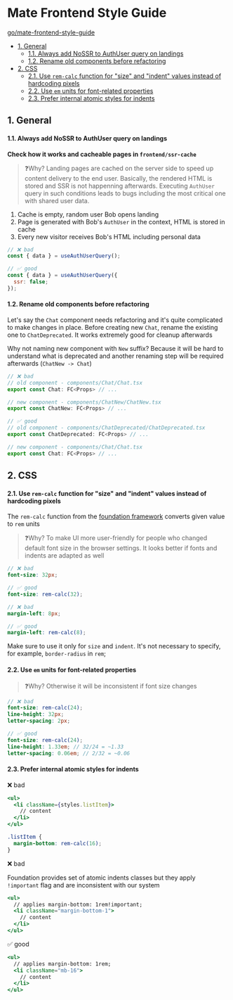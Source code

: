 # Mate Frontend Style Guide <!-- omit in toc -->

[go/mate-frontend-style-guide](http://go/mate-frontend-style-guide)

- [1. General](#1-general)
    - [1.1. Always add NoSSR to AuthUser query on landings](#11-always-add-nossr-to-authuser-query-on-landings)
    - [1.2. Rename old components before refactoring](#12-rename-old-components-before-refactoring)
- [2. CSS](#2-css)
    - [2.1. Use `rem-calc` function for "size" and "indent" values instead of hardcoding pixels](#21-use-rem-calc-function-for-size-and-indent-values-instead-of-hardcoding-pixels)
    - [2.2. Use `em` units for font-related properties](#22-use-em-units-for-font-related-properties)
    - [2.3. Prefer internal atomic styles for indents](#23-prefer-internal-atomic-styles-for-indents)

## 1. General
#### 1.1. Always add NoSSR to AuthUser query on landings
**Check how it works and cacheable pages in `frontend/ssr-cache`**

>❓Why? Landing pages are cached on the server side to speed up content delivery to the end user. Basically, the rendered HTML is stored and SSR is not happenning afterwards. Executing `AuthUser` query in such conditions leads to bugs including the most critical one with shared user data.

1. Cache is empty, random user Bob opens landing
2. Page is generated with Bob's `AuthUser` in the context, HTML is stored in cache
3. Every new visitor receives Bob's HTML including personal data

```js
// ❌ bad
const { data } = useAuthUserQuery();

// ✅ good
const { data } = useAuthUserQuery({
  ssr: false;
});
```

#### 1.2. Rename old components before refactoring
Let's say the `Chat` component needs refactoring and it's quite complicated to make changes in place. Before creating new `Chat`, rename the existing one to `ChatDeprecated`. It works extremely good for cleanup afterwards

Why not naming new component with `New` suffix? Because it will be hard to understand what is deprecated and another renaming step will be required afterwards (`ChatNew -> Chat`)

```jsx
// ❌ bad
// old component - components/Chat/Chat.tsx
export const Chat: FC<Props> // ...

// new component - components/ChatNew/ChatNew.tsx
export const ChatNew: FC<Props> // ...

// ✅ good
// old component - components/ChatDeprecated/ChatDeprecated.tsx
export const ChatDeprecated: FC<Props> // ...

// new component - components/Chat/Chat.tsx
export const Chat: FC<Props> // ...
```

## 2. CSS

#### 2.1. Use `rem-calc` function for "size" and "indent" values instead of hardcoding pixels

The `rem-calc` function from the [foundation framework](https://get.foundation/sites/docs/sass-functions.html#rem-calc) converts given value to `rem` units

>❓Why? To make UI more user-friendly for people who changed default font size in the browser settings. It looks better if fonts and indents are adapted as well

```scss
// ❌ bad
font-size: 32px;

// ✅ good
font-size: rem-calc(32);

// ❌ bad
margin-left: 8px;

// ✅ good
margin-left: rem-calc(8);
```

Make sure to use it only for `size` and `indent`. It's not necessary to specify, for example, `border-radius` in `rem`;

#### 2.2. Use `em` units for font-related properties

>❓Why? Otherwise it will be inconsistent if font size changes

```scss
// ❌ bad
font-size: rem-calc(24);
line-height: 32px;
letter-spacing: 2px;

// ✅ good
font-size: rem-calc(24);
line-height: 1.33em; // 32/24 = ~1.33
letter-spacing: 0.06em; // 2/32 = ~0.06
```

#### 2.3. Prefer internal atomic styles for indents

❌ bad
```jsx
<ul>
  <li className={styles.listItem}>
    // content
  </li>
</ul>
```

```scss
.listItem {
  margin-bottom: rem-calc(16);
}
```

❌ bad

Foundation provides set of atomic indents classes but they apply `!important` flag and are inconsistent with our system

```jsx
<ul>
  // applies margin-bottom: 1rem!important;
  <li className="margin-bottom-1"> 
    // content
  </li>
</ul>
```

✅ good
```jsx
<ul>
  // applies margin-bottom: 1rem;
  <li className="mb-16">
    // content
  </li>
</ul>
```

